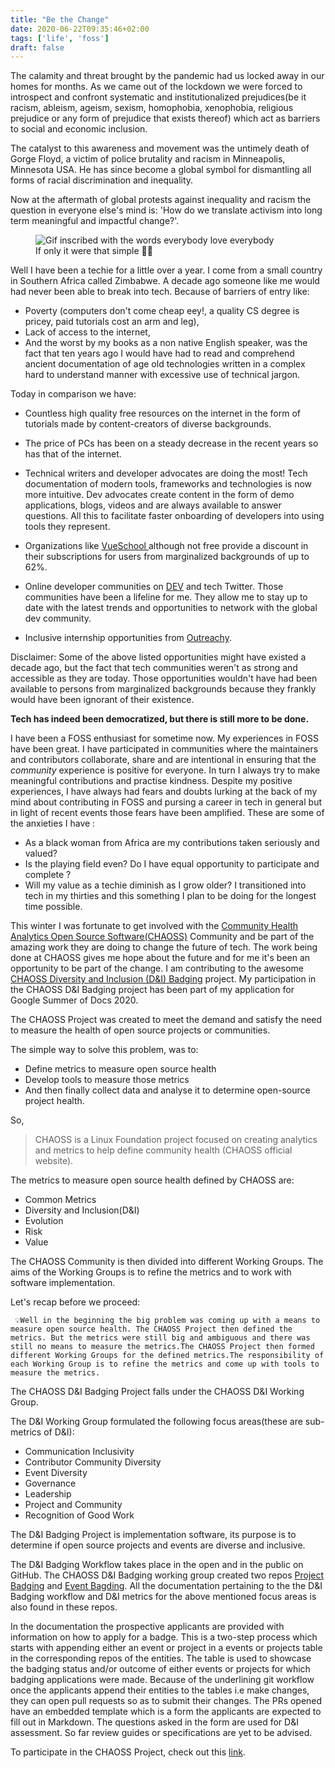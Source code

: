 ```yaml
---
title: "Be the Change"
date: 2020-06-22T09:35:46+02:00
tags: ['life', 'foss']
draft: false
---
```

The calamity and threat brought by the pandemic had us locked away in our homes for months. 
As we came out of the lockdown we were forced to introspect and confront systematic and institutionalized prejudices(be it racism, ableism, ageism, sexism, homophobia, xenophobia, religious prejudice or any form of prejudice that exists thereof) which act as barriers to social and economic inclusion.

The catalyst to this awareness and movement was the untimely death of Gorge Floyd, a victim of police brutality and racism in Minneapolis, Minnesota USA. He has since become a global symbol for dismantling all forms of racial discrimination and inequality.

Now at the aftermath of global protests against inequality and racism the question in everyone else's mind is: 'How do we translate activism into long term meaningful and impactful change?'.

<figure>
<img src="https://media.giphy.com/media/fYfh8DBB6JxcqXK5Cr/giphy.gif" alt="Gif inscribed with the words everybody love everybody">
<figcaption>If only it were that simple 🤦🏾</figcaption>
</figure>

Well I have been a techie for a little over a year. I come from a small country in Southern Africa called Zimbabwe. A decade ago someone like me would had never been able to break into tech. Because of barriers of entry like:
* Poverty (computers don't come cheap eey!, a quality CS degree is pricey, paid tutorials cost an arm and leg), 
* Lack of access to the internet, 
* And the worst by my books as a non native English speaker, was the fact that ten years ago I would have had to read and comprehend ancient documentation of age old technologies written in a complex hard to understand manner with excessive use of technical jargon.

Today in comparison we have:
* Countless high quality free resources on the internet in the form of tutorials made by content-creators of diverse backgrounds.

* The price of PCs has been on a steady decrease in the recent years so has that of the internet.

* Technical writers and developer advocates are doing the most! Tech documentation of modern tools, frameworks and technologies is now more intuitive. Dev advocates create content in the form of demo applications, blogs, videos and are always available to answer questions. All this to facilitate faster onboarding of developers into using tools they represent.

* Organizations like <a href="https://vueschool.io/" class="article-link">VueSchool </a> although not free provide a discount in their subscriptions for users from marginalized backgrounds of up to 62%.

* Online developer communities on <a href="https://dev.to/" class="article-link">DEV</a> and tech Twitter. Those communities have been a lifeline for me. They allow me to stay up to date with the latest trends and opportunities to network with the global dev community.

* Inclusive internship opportunities from <a href="https://www.outreachy.org/" class="article-link">Outreachy</a>.

<p class="highlight-content">
Disclaimer: Some of the above listed opportunities might have existed a decade ago, but the fact that tech communities weren't as strong and accessible as they are today. Those opportunities wouldn't have had been available to persons from marginalized backgrounds because they frankly would have been ignorant of their existence.
</p>

**Tech has indeed been democratized, but there is still more to be done.**

I have been a FOSS enthusiast for sometime now. My experiences in FOSS have been great. I have participated in communities where the maintainers and contributors collaborate, share and are intentional in ensuring that the _community_ experience is positive for everyone. In turn I always try to make meaningful contributions and practise kindness. Despite my positive experiences, I have always had fears and doubts lurking at the back of my mind about contributing in FOSS and pursing a career in tech in general but in light of recent events those fears have been amplified. These are some of the anxieties I have :

* As a black woman from Africa are my contributions taken seriously and valued?
* Is the playing field even? Do I have equal opportunity to participate and complete ?
* Will my value as a techie diminish as I grow older? I transitioned into tech in my thirties and this something I plan to be doing for the longest time possible.

This winter I was fortunate to get involved with the <a href="https://chaoss.community/" class="article-link">Community Health Analytics Open Source Software(CHAOSS)</a> Community and be part of the amazing work they are doing to change the future of tech. The work being done at CHAOSS gives me hope about the future and for me it's been an opportunity to be part of the change.
I am contributing to the awesome <a href="https://github.com/badging" class="article-link">CHAOSS Diversity and Inclusion (D&I) Badging</a> project. My participation in the CHAOSS D&I Badging project has been part of my application for Google Summer of Docs 2020. 

The CHAOSS Project was created to meet the demand and satisfy the need to measure the health of open source projects or communities.

The simple way to solve this problem, was to:
* Define metrics to measure open source health
* Develop tools to measure those metrics
* And then finally collect data and analyse it to determine open-source project health.

So, 

> CHAOSS is a Linux Foundation project focused on creating analytics and metrics to help define community health (CHAOSS official website).

The metrics to measure open source health defined by CHAOSS are:
* Common Metrics
* Diversity and Inclusion(D&I)
* Evolution
* Risk
* Value

The CHAOSS Community is then divided into different Working Groups. The aims of the Working Groups is to refine the metrics and to work with software implementation.

Let's recap before we proceed:


`
💡Well in the beginning the big problem was coming up with a means to measure open source health. The CHAOSS Project then defined the metrics. But the metrics were still big and ambiguous and there was still no means to measure the metrics.The CHAOSS Project then formed different Working Groups for the defined metrics.The responsibility of each Working Group is to refine the metrics and come up with tools to measure the metrics.`

The CHAOSS D&I Badging Project falls under the CHAOSS D&I Working Group. 

The D&I Working Group formulated the following focus areas(these are sub-metrics of D&I):
* Communication Inclusivity
* Contributor Community Diversity
* Event Diversity
* Governance
* Leadership
* Project and Community
* Recognition of Good Work

The D&I Badging Project is implementation software, its purpose is to determine if open source projects and events are diverse and inclusive.

The D&I Badging Workflow takes place in the open and in the public on GitHub. The CHAOSS D&I Badging working group created two repos <a href="" class="article-link">Project Badging</a> and <a href="" src="article-link"> Event Bagding</a>. All the documentation pertaining to the the D&I Badging workflow and D&I metrics for the above mentioned focus areas is also found in these repos.

In the documentation the prospective applicants are provided with information on how to apply for a badge. This is a two-step process which starts with appending either an event or project in a events or projects table in the corresponding repos of the entities. The table is used to showcase the badging status and/or outcome of either events or projects for which badging applications were made. Because of the underlining git workflow once the applicants append their entities to the tables i.e make changes, they can open pull requests so as to submit their changes. The PRs opened have an embedded template which is a form the applicants are expected to fill out in Markdown. The questions asked in the form are used for D&I assessment.
So far review guides or specifications are yet to be advised.

To participate in the CHAOSS Project, check out this <a href="https://chaoss.community/participate/" class="article-link">link</a>.

